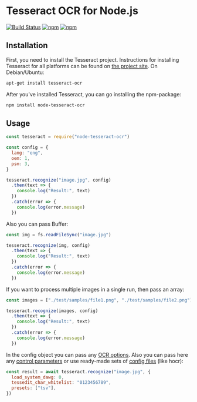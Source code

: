 # Tesseract OCR for Node.js
[![Build Status](https://img.shields.io/travis/zapolnoch/node-tesseract-ocr/master.svg?style=flat-square)](https://travis-ci.org/zapolnoch/node-tesseract-ocr)
[![npm](https://img.shields.io/npm/v/node-tesseract-ocr.svg?style=flat-square)](https://www.npmjs.com/package/node-tesseract-ocr)
[![npm](https://img.shields.io/npm/dm/node-tesseract-ocr.svg?style=flat-square)](https://www.npmjs.com/package/node-tesseract-ocr)

## Installation
First, you need to install the Tesseract project. Instructions for installing Tesseract for all platforms can be found on [the project site](https://github.com/tesseract-ocr/tesseract/wiki). On Debian/Ubuntu:
```bash
apt-get install tesseract-ocr
```

After you've installed Tesseract, you can go installing the npm-package:
```bash
npm install node-tesseract-ocr
```

## Usage
```js
const tesseract = require("node-tesseract-ocr")

const config = {
  lang: "eng",
  oem: 1,
  psm: 3,
}

tesseract.recognize("image.jpg", config)
  .then(text => {
    console.log("Result:", text)
  })
  .catch(error => {
    console.log(error.message)
  })
```
Also you can pass Buffer:

```js
const img = fs.readFileSync("image.jpg")

tesseract.recognize(img, config)
  .then(text => {
    console.log("Result:", text)
  })
  .catch(error => {
    console.log(error.message)
  })
```

If you want to process multiple images in a single run, then pass an array: 

```js
const images = ["./test/samples/file1.png", "./test/samples/file2.png"]

tesseract.recognize(images, config)
  .then(text => {
    console.log("Result:", text)
  })
  .catch(error => {
    console.log(error.message)
  })
```

In the config object you can pass any [OCR options](https://github.com/tesseract-ocr/tesseract/wiki/Command-Line-Usage). Also you can pass here any [control parameters](https://github.com/tesseract-ocr/tesseract/wiki/ControlParams) or use ready-made sets of [config files](https://github.com/tesseract-ocr/tesseract/tree/master/tessdata/configs) (like hocr):
```js
const result = await tesseract.recognize("image.jpg", {
  load_system_dawg: 0,
  tessedit_char_whitelist: "0123456789",
  presets: ["tsv"],
})
```

